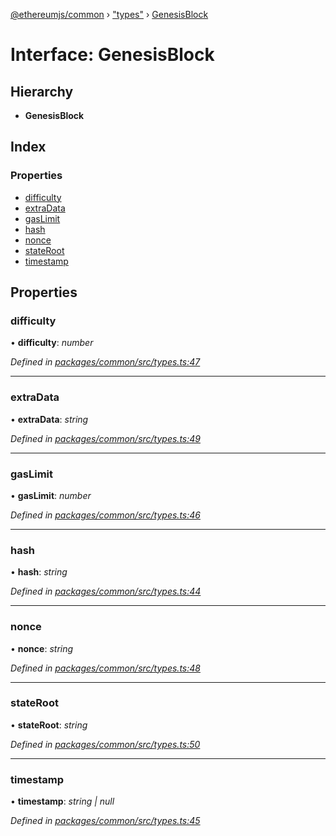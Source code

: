 [@ethereumjs/common](../README.md) › ["types"](../modules/_types_.md) › [GenesisBlock](_types_.genesisblock.md)

# Interface: GenesisBlock

## Hierarchy

* **GenesisBlock**

## Index

### Properties

* [difficulty](_types_.genesisblock.md#difficulty)
* [extraData](_types_.genesisblock.md#extradata)
* [gasLimit](_types_.genesisblock.md#gaslimit)
* [hash](_types_.genesisblock.md#hash)
* [nonce](_types_.genesisblock.md#nonce)
* [stateRoot](_types_.genesisblock.md#stateroot)
* [timestamp](_types_.genesisblock.md#timestamp)

## Properties

###  difficulty

• **difficulty**: *number*

*Defined in [packages/common/src/types.ts:47](https://github.com/ethereumjs/ethereumjs-vm/blob/master/packages/common/src/types.ts#L47)*

___

###  extraData

• **extraData**: *string*

*Defined in [packages/common/src/types.ts:49](https://github.com/ethereumjs/ethereumjs-vm/blob/master/packages/common/src/types.ts#L49)*

___

###  gasLimit

• **gasLimit**: *number*

*Defined in [packages/common/src/types.ts:46](https://github.com/ethereumjs/ethereumjs-vm/blob/master/packages/common/src/types.ts#L46)*

___

###  hash

• **hash**: *string*

*Defined in [packages/common/src/types.ts:44](https://github.com/ethereumjs/ethereumjs-vm/blob/master/packages/common/src/types.ts#L44)*

___

###  nonce

• **nonce**: *string*

*Defined in [packages/common/src/types.ts:48](https://github.com/ethereumjs/ethereumjs-vm/blob/master/packages/common/src/types.ts#L48)*

___

###  stateRoot

• **stateRoot**: *string*

*Defined in [packages/common/src/types.ts:50](https://github.com/ethereumjs/ethereumjs-vm/blob/master/packages/common/src/types.ts#L50)*

___

###  timestamp

• **timestamp**: *string | null*

*Defined in [packages/common/src/types.ts:45](https://github.com/ethereumjs/ethereumjs-vm/blob/master/packages/common/src/types.ts#L45)*
